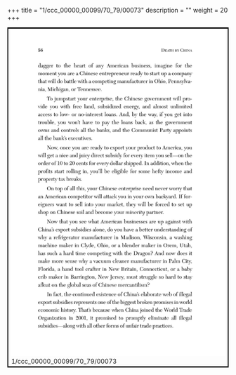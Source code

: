+++
title = "1/ccc_00000_00099/70_79/00073"
description = ""
weight = 20
+++

<table style="border:2px solid black;max-width:800px;max-height:800px;" 
><tr><td>
<img class="center-fit-jpg"
src="/jpg_/out_jpg_dbc_073.jpg">
1/ccc_00000_00099/70_79/00073
</img></td></tr></table>
